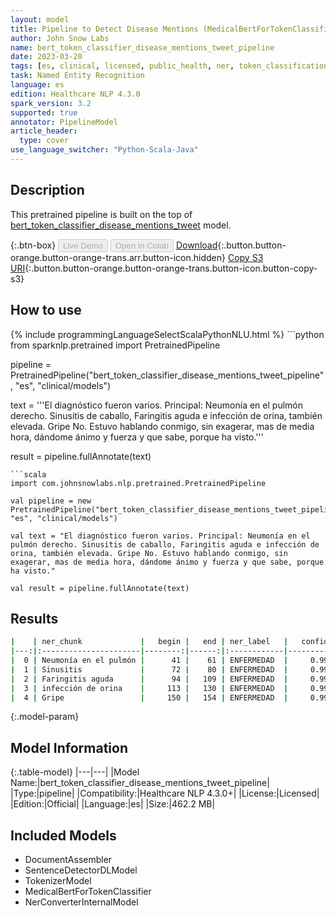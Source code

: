 ```yaml
---
layout: model
title: Pipeline to Detect Disease Mentions (MedicalBertForTokenClassification) (BERT)
author: John Snow Labs
name: bert_token_classifier_disease_mentions_tweet_pipeline
date: 2023-03-20
tags: [es, clinical, licensed, public_health, ner, token_classification, disease, tweet]
task: Named Entity Recognition
language: es
edition: Healthcare NLP 4.3.0
spark_version: 3.2
supported: true
annotator: PipelineModel
article_header:
  type: cover
use_language_switcher: "Python-Scala-Java"
---
```


## Description

This pretrained pipeline is built on the top of [bert_token_classifier_disease_mentions_tweet](https://nlp.johnsnowlabs.com/2022/07/28/bert_token_classifier_disease_mentions_tweet_es_3_0.html) model.

{:.btn-box}
<button class="button button-orange" disabled>Live Demo</button>
<button class="button button-orange" disabled>Open in Colab</button>
[Download](https://s3.amazonaws.com/auxdata.johnsnowlabs.com/clinical/models/bert_token_classifier_disease_mentions_tweet_pipeline_es_4.3.0_3.2_1679299531828.zip){:.button.button-orange.button-orange-trans.arr.button-icon.hidden}
[Copy S3 URI](s3://auxdata.johnsnowlabs.com/clinical/models/bert_token_classifier_disease_mentions_tweet_pipeline_es_4.3.0_3.2_1679299531828.zip){:.button.button-orange.button-orange-trans.button-icon.button-copy-s3}

## How to use



<div class="tabs-box" markdown="1">
{% include programmingLanguageSelectScalaPythonNLU.html %}
```python
from sparknlp.pretrained import PretrainedPipeline

pipeline = PretrainedPipeline("bert_token_classifier_disease_mentions_tweet_pipeline", "es", "clinical/models")

text = '''El diagnóstico fueron varios. Principal: Neumonía en el pulmón derecho. Sinusitis de caballo, Faringitis aguda e infección de orina, también elevada. Gripe No. Estuvo hablando conmigo, sin exagerar, mas de media hora, dándome ánimo y fuerza y que sabe, porque ha visto.'''

result = pipeline.fullAnnotate(text)
```
```scala
import com.johnsnowlabs.nlp.pretrained.PretrainedPipeline

val pipeline = new PretrainedPipeline("bert_token_classifier_disease_mentions_tweet_pipeline", "es", "clinical/models")

val text = "El diagnóstico fueron varios. Principal: Neumonía en el pulmón derecho. Sinusitis de caballo, Faringitis aguda e infección de orina, también elevada. Gripe No. Estuvo hablando conmigo, sin exagerar, mas de media hora, dándome ánimo y fuerza y que sabe, porque ha visto."

val result = pipeline.fullAnnotate(text)
```
</div>

## Results

```bash
|    | ner_chunk             |   begin |   end | ner_label   |   confidence |
|---:|:----------------------|--------:|------:|:------------|-------------:|
|  0 | Neumonía en el pulmón |      41 |    61 | ENFERMEDAD  |     0.999969 |
|  1 | Sinusitis             |      72 |    80 | ENFERMEDAD  |     0.999977 |
|  2 | Faringitis aguda      |      94 |   109 | ENFERMEDAD  |     0.999969 |
|  3 | infección de orina    |     113 |   130 | ENFERMEDAD  |     0.999969 |
|  4 | Gripe                 |     150 |   154 | ENFERMEDAD  |     0.999983 |
```

{:.model-param}
## Model Information

{:.table-model}
|---|---|
|Model Name:|bert_token_classifier_disease_mentions_tweet_pipeline|
|Type:|pipeline|
|Compatibility:|Healthcare NLP 4.3.0+|
|License:|Licensed|
|Edition:|Official|
|Language:|es|
|Size:|462.2 MB|

## Included Models

- DocumentAssembler
- SentenceDetectorDLModel
- TokenizerModel
- MedicalBertForTokenClassifier
- NerConverterInternalModel